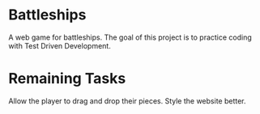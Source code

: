 # Battleships

A web game for battleships. The goal of this project is to practice coding with Test Driven Development.

# Remaining Tasks

Allow the player to drag and drop their pieces.
Style the website better.
